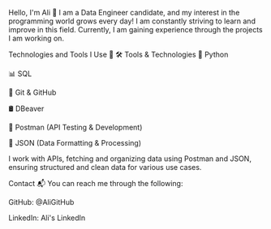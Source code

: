 Hello, I'm Ali 👋
I am a Data Engineer candidate, and my interest in the programming world grows every day! I am constantly striving to learn and improve in this field. Currently, I am gaining experience through the projects I am working on.

Technologies and Tools I Use 🚀
🛠️ Tools & Technologies
🐍 Python

📊 SQL

🐙 Git & GitHub

🛢️ DBeaver

📮 Postman (API Testing & Development)

📂 JSON (Data Formatting & Processing)

I work with APIs, fetching and organizing data using Postman and JSON, ensuring structured and clean data for various use cases.

Contact 📬
You can reach me through the following:

GitHub: @AliGitHub

LinkedIn: Ali's LinkedIn



